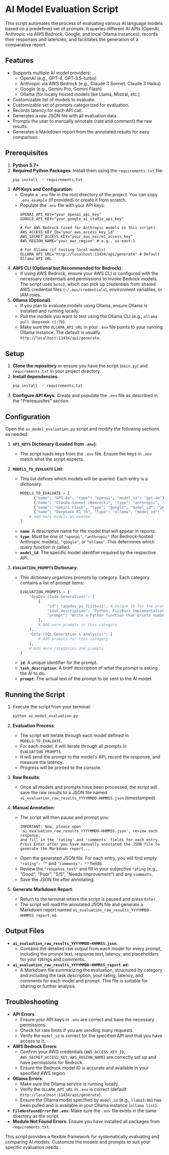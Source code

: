 # AI Model Evaluation Script

This script automates the process of evaluating various AI language models based on a predefined set of prompts. It queries different AI APIs (OpenAI, Anthropic via AWS Bedrock, Google, and local Ollama instances), records their responses and latencies, and facilitates the generation of a comparative report.

## Features

*   Supports multiple AI model providers:
    *   OpenAI (e.g., GPT-4, GPT-3.5-turbo)
    *   Anthropic via AWS Bedrock (e.g., Claude 3 Sonnet, Claude 3 Haiku)
    *   Google (e.g., Gemini Pro, Gemini Flash)
    *   Ollama (for locally hosted models like Llama, Mistral, etc.)
*   Customizable list of models to evaluate.
*   Customizable set of prompts categorized for evaluation.
*   Records latency for each API call.
*   Generates a raw JSON file with all evaluation data.
*   Prompts the user to manually annotate (rate and comment) the raw results.
*   Generates a Markdown report from the annotated results for easy comparison.

## Prerequisites

1.  **Python 3.7+**
2.  **Required Python Packages**: Install them using the `requirements.txt` file:
    ```bash
    pip install -r requirements.txt
    ```
3.  **API Keys and Configuration**:
    *   Create a `.env` file in the root directory of the project. You can copy `.env.example` (if provided) or create it from scratch.
    *   Populate the `.env` file with your API keys:
        ```dotenv
        OPENAI_API_KEY="your_openai_api_key"
        GOOGLE_API_KEY="your_google_ai_studio_api_key"

        # For AWS Bedrock (used for Anthropic models in this script)
        AWS_ACCESS_KEY_ID="your_aws_access_key_id"
        AWS_SECRET_ACCESS_KEY="your_aws_secret_access_key"
        AWS_REGION_NAME="your_aws_region" # e.g., us-east-1

        # For Ollama (if testing local models)
        OLLAMA_API_URL="http://localhost:11434/api/generate" # Default Ollama API URL
        ```
4.  **AWS CLI (Optional but Recommended for Bedrock)**:
    *   If using AWS Bedrock, ensure your AWS CLI is configured with the necessary credentials and permissions to invoke Bedrock models. The script uses `boto3`, which can pick up credentials from shared AWS credential files (`~/.aws/credentials`), environment variables, or IAM roles.
5.  **Ollama (Optional)**:
    *   If you plan to evaluate models using Ollama, ensure Ollama is installed and running locally.
    *   Pull the models you want to test using the Ollama CLI (e.g., `ollama pull deepseek-r1:7b`).
    *   Make sure the `OLLAMA_API_URL` in your `.env` file points to your running Ollama instance. The default is usually `http://localhost:11434/api/generate`.

## Setup

1.  **Clone the repository**  or ensure you have the script (`main.py`) and `requirements.txt` in your project directory.
2.  **Install dependencies**:
    ```bash
    pip install -r requirements.txt
    ```
3.  **Configure API Keys**: Create and populate the `.env` file as described in the "Prerequisites" section.

## Configuration

Open the `ai_model_evaluation.py` script and modify the following sections as needed:

1.  **`API_KEYS` Dictionary (Loaded from `.env`)**:
    *   The script loads keys from the `.env` file. Ensure the keys in `.env` match what the script expects.

2.  **`MODELS_TO_EVALUATE` List**:
    *   This list defines which models will be queried. Each entry is a dictionary:
        ```python
        MODELS_TO_EVALUATE = [
              {"name": "GPT-4o", "type": "openai", "model_id": "gpt-4o"},
              {"name": "Claude Sonnet (Bedrock)", "type": "anthropic", "model_id": "anthropic.claude-3-sonnet-20240229-v1:0"},
              {"name": "Gemini Flash", "type": "google", "model_id": "gemini-1.5-flash-latest"},
              {"name": "DeepSeek R1 7b", "type": "ollama", "model_id": "deepseek-r1:7b"}
            # Add more models as needed
        ]
        ```
    *   **`name`**: A descriptive name for the model that will appear in reports.
    *   **`type`**: Must be one of `"openai"`, `"anthropic"` (for Bedrock-hosted Anthropic models), `"google"`, or `"ollama"`. This determines which query function is called.
    *   **`model_id`**: The specific model identifier required by the respective API.

3.  **`EVALUATION_PROMPTS` Dictionary**:
    *   This dictionary organizes prompts by category. Each category contains a list of prompt items:
        ```python
        EVALUATION_PROMPTS = {
            "AppDev (Code Generation)": [
                {
                    "id": "appdev_py_fizzbuzz", # Unique ID for the prompt
                    "task_description": "Python: FizzBuzz Implementation",
                    "prompt": "Write a Python function that prints numbers from 1 to 100..."
                },
                # Add more prompts in this category
            ],
            "Data (SQL Generation & Analysis)": [
                # Add prompts for this category
            ],
            # Add more categories and prompts
        }
        ```
    *   **`id`**: A unique identifier for the prompt.
    *   **`task_description`**: A brief description of what the prompt is asking the AI to do.
    *   **`prompt`**: The actual text of the prompt to be sent to the AI model.

## Running the Script

1.  Execute the script from your terminal:
    ```bash
    python ai_model_evaluation.py
    ```

2.  **Evaluation Process**:
    *   The script will iterate through each model defined in `MODELS_TO_EVALUATE`.
    *   For each model, it will iterate through all prompts in `EVALUATION_PROMPTS`.
    *   It will send the prompt to the model's API, record the response, and measure the latency.
    *   Progress will be printed to the console.

3.  **Raw Results**:
    *   Once all models and prompts have been processed, the script will save the raw results to a JSON file named `ai_evaluation_raw_results_YYYYMMDD-HHMMSS.json` (timestamped).

4.  **Manual Annotation**:
    *   The script will then pause and prompt you:
        ```
        IMPORTANT: Now, please open 'ai_evaluation_raw_results_YYYYMMDD-HHMMSS.json', review each response,
        and fill in the 'rating' and 'comments' fields for each entry.
        Press Enter after you have manually annotated the JSON file to generate the Markdown report...
        ```
    *   Open the generated JSON file. For each entry, you will find empty `"rating": ""` and `"comments": ""` fields.
    *   Review the `"response_text"` and fill in your subjective `rating` (e.g., "Good", "Poor", "5/5", "Needs Improvement") and any `comments`.
    *   Save the JSON file after annotating.

5.  **Generate Markdown Report**:
    *   Return to the terminal where the script is paused and press `Enter`.
    *   The script will read the annotated JSON file and generate a Markdown report named `ai_evaluation_raw_results_YYYYMMDD-HHMMSS_report.md`.

## Output Files

*   **`ai_evaluation_raw_results_YYYYMMDD-HHMMSS.json`**:
    *   Contains the detailed raw output from each model for every prompt, including the prompt text, response text, latency, and placeholders for your ratings and comments.
*   **`ai_evaluation_raw_results_YYYYMMDD-HHMMSS_report.md`**:
    *   A Markdown file summarizing the evaluation, structured by category and including the task description, your rating, latency, and comments for each model and prompt. This file is suitable for sharing or further analysis.

## Troubleshooting

*   **API Errors**:
    *   Ensure your API keys in `.env` are correct and have the necessary permissions.
    *   Check for rate limits if you are sending many requests.
    *   Verify the `model_id` is correct for the specified API and that you have access to it.
*   **AWS Bedrock Errors**:
    *   Confirm your AWS credentials (`AWS_ACCESS_KEY_ID`, `AWS_SECRET_ACCESS_KEY`, `AWS_REGION_NAME`) are correctly set up and have permissions for Bedrock.
    *   Ensure the Bedrock model ID is accurate and available in your specified AWS region.
*   **Ollama Errors**:
    *   Make sure the Ollama service is running locally.
    *   Verify the `OLLAMA_API_URL` in `.env` is correct (default: `http://localhost:11434/api/generate`).
    *   Ensure the Ollama model specified by `model_id` (e.g., `llama3:8b`) has been pulled and is available in your Ollama instance (`ollama list`).
*   **`FileNotFoundError` for `.env`**: Make sure the `.env` file exists in the same directory as the script.
*   **Module Not Found Errors**: Ensure you have installed all packages from `requirements.txt`.

This script provides a flexible framework for systematically evaluating and comparing AI models. Customize the models and prompts to suit your specific evaluation needs.